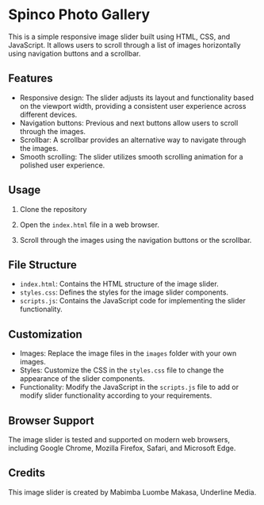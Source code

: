 # Spinco Photo Gallery

This is a simple responsive image slider built using HTML, CSS, and JavaScript. It allows users to scroll through a list of images horizontally using navigation buttons and a scrollbar.

## Features

- Responsive design: The slider adjusts its layout and functionality based on the viewport width, providing a consistent user experience across different devices.
- Navigation buttons: Previous and next buttons allow users to scroll through the images.
- Scrollbar: A scrollbar provides an alternative way to navigate through the images.
- Smooth scrolling: The slider utilizes smooth scrolling animation for a polished user experience.

## Usage

1.	Clone the repository

2. Open the `index.html` file in a web browser.

3. Scroll through the images using the navigation buttons or the scrollbar.

## File Structure

- `index.html`: Contains the HTML structure of the image slider.
- `styles.css`: Defines the styles for the image slider components.
- `scripts.js`: Contains the JavaScript code for implementing the slider functionality.

## Customization

- Images: Replace the image files in the `images` folder with your own images.
- Styles: Customize the CSS in the `styles.css` file to change the appearance of the slider components.
- Functionality: Modify the JavaScript in the `scripts.js` file to add or modify slider functionality according to your requirements.

## Browser Support

The image slider is tested and supported on modern web browsers, including Google Chrome, Mozilla Firefox, Safari, and Microsoft Edge.

## Credits

This image slider is created by Mabimba Luombe Makasa, Underline Media.

